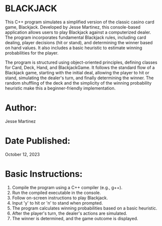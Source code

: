 # BLACKJACK
This C++ program simulates a simplified version of the classic casino card game, Blackjack. Developed by Jesse Martinez, this console-based application allows users to play Blackjack against a computerized dealer. The program incorporates fundamental Blackjack rules, including card dealing, player decisions (hit or stand), and determining the winner based on hand values. It also includes a basic heuristic to estimate winning probabilities for the player.

The program is structured using object-oriented principles, defining classes for Card, Deck, Hand, and BlackjackGame. It follows the standard flow of a Blackjack game, starting with the initial deal, allowing the player to hit or stand, simulating the dealer's turn, and finally determining the winner. The random shuffling of the deck and the simplicity of the winning probability heuristic make this a beginner-friendly implementation.

# Author:
Jesse Martinez

# Date Published:
October 12, 2023

# Basic Instructions:
1. Compile the program using a C++ compiler (e.g., g++).
2. Run the compiled executable in the console.
3. Follow on-screen instructions to play Blackjack.
4. Input 'y' to hit or 'n' to stand when prompted.
5. The program calculates winning probabilities based on a basic heuristic.
6. After the player's turn, the dealer's actions are simulated.
7. The winner is determined, and the game outcome is displayed.

